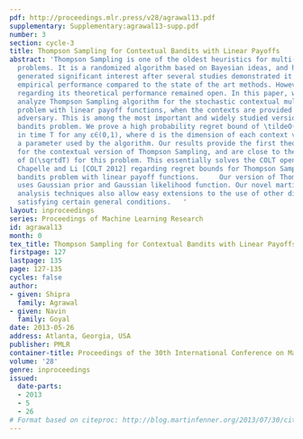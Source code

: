 ```yaml
---
pdf: http://proceedings.mlr.press/v28/agrawal13.pdf
supplementary: Supplementary:agrawal13-supp.pdf
number: 3
section: cycle-3
title: Thompson Sampling for Contextual Bandits with Linear Payoffs
abstract: 'Thompson Sampling is one of the oldest heuristics for multi-armed bandit
  problems. It is a randomized algorithm based on Bayesian ideas, and has recently
  generated significant interest after several studies demonstrated it to have better
  empirical performance compared to the state of the art methods. However, many questions
  regarding its theoretical performance remained open. In this paper, we design and
  analyze Thompson Sampling algorithm for the stochastic contextual multi-armed bandit
  problem with linear payoff functions, when the contexts are provided by an adaptive
  adversary. This is among the most important and widely studied version of the contextual
  bandits problem. We prove a high probability regret bound of \tildeO(\fracd\sqrtε\sqrtT^1+ε)
  in time T for any ε∈(0,1), where d is the dimension of each context vector and εis
  a parameter used by the algorithm. Our results provide the first theoretical guarantees
  for the contextual version of Thompson Sampling, and are close to the lower bound
  of Ω(\sqrtdT) for this problem. This essentially solves the COLT open problem of
  Chapelle and Li [COLT 2012] regarding regret bounds for Thompson Sampling for contextual
  bandits problem with linear payoff functions.     Our version of Thompson sampling
  uses Gaussian prior and Gaussian likelihood function. Our novel martingale-based
  analysis techniques also allow easy extensions to the use of other distributions,
  satisfying certain general conditions.   '
layout: inproceedings
series: Proceedings of Machine Learning Research
id: agrawal13
month: 0
tex_title: Thompson Sampling for Contextual Bandits with Linear Payoffs
firstpage: 127
lastpage: 135
page: 127-135
cycles: false
author:
- given: Shipra
  family: Agrawal
- given: Navin
  family: Goyal
date: 2013-05-26
address: Atlanta, Georgia, USA
publisher: PMLR
container-title: Proceedings of the 30th International Conference on Machine Learning
volume: '28'
genre: inproceedings
issued:
  date-parts:
  - 2013
  - 5
  - 26
# Format based on citeproc: http://blog.martinfenner.org/2013/07/30/citeproc-yaml-for-bibliographies/
---
```

